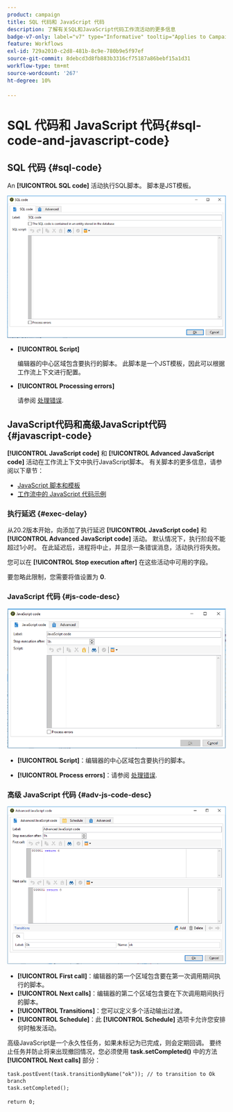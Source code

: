```yaml
---
product: campaign
title: SQL 代码和 JavaScript 代码
description: 了解有关SQL和JavaScript代码工作流活动的更多信息
badge-v7-only: label="v7" type="Informative" tooltip="Applies to Campaign Classic v7 only"
feature: Workflows
exl-id: 729a2010-c2d8-481b-8c9e-780b9e5f97ef
source-git-commit: 8debcd3d8fb883b3316cf75187a86bebf15a1d31
workflow-type: tm+mt
source-wordcount: '267'
ht-degree: 10%

---
```


# SQL 代码和 JavaScript 代码{#sql-code-and-javascript-code}



## SQL 代码 {#sql-code}

An **[!UICONTROL SQL code]** 活动执行SQL脚本。 脚本是JST模板。

![](assets/sql_code.png)

* **[!UICONTROL Script]**

   编辑器的中心区域包含要执行的脚本。 此脚本是一个JST模板，因此可以根据工作流上下文进行配置。

* **[!UICONTROL Processing errors]**

   请参阅 [处理错误](monitoring-workflow-execution.md#processing-errors).

## JavaScript代码和高级JavaScript代码 {#javascript-code}

**[!UICONTROL JavaScript code]** 和 **[!UICONTROL Advanced JavaScript code]** 活动在工作流上下文中执行JavaScript脚本。 有关脚本的更多信息，请参阅以下章节：

* [JavaScript 脚本和模板](javascript-scripts-and-templates.md)
* [工作流中的 JavaScript 代码示例](javascript-in-workflows.md)

### 执行延迟 {#exec-delay}

从20.2版本开始，向添加了执行延迟 **[!UICONTROL JavaScript code]** 和 **[!UICONTROL Advanced JavaScript code]** 活动。 默认情况下，执行阶段不能超过1小时。 在此延迟后，进程将中止，并显示一条错误消息，活动执行将失败。

您可以在 **[!UICONTROL Stop execution after]** 在这些活动中可用的字段。

要忽略此限制，您需要将值设置为 **0**.

### JavaScript 代码 {#js-code-desc}

![](assets/javascript_code.png)

* **[!UICONTROL Script]**：编辑器的中心区域包含要执行的脚本。

* **[!UICONTROL Process errors]**：请参阅 [处理错误](monitoring-workflow-execution.md#processing-errors).

### 高级 JavaScript 代码 {#adv-js-code-desc}

![](assets/advanced_javascript_code.png)

* **[!UICONTROL First call]**：编辑器的第一个区域包含要在第一次调用期间执行的脚本。
* **[!UICONTROL Next calls]**：编辑器的第二个区域包含要在下次调用期间执行的脚本。
* **[!UICONTROL Transitions]**：您可以定义多个活动输出过渡。
* **[!UICONTROL Schedule]**：此 **[!UICONTROL Schedule]** 选项卡允许您安排何时触发活动。

高级JavaScript是一个永久性任务，如果未标记为已完成，则会定期回调。 要终止任务并防止将来出现撤回情况，您必须使用 **task.setCompleted()** 中的方法 **[!UICONTROL Next calls]** 部分：

```
task.postEvent(task.transitionByName("ok")); // to transition to Ok branch
task.setCompleted();

return 0;
```
